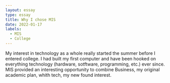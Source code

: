 ```yaml
---
layout: essay
type: essay
title: Why I chose MIS
date: 2022-01-17
labels:
  - MIS
  - College
---
```


My interest in technology as a whole really started the summer before I entered college. I had built my first computer and have been hooked on everything technology (hardware, sotftware, programming, etc.) ever since. MIS provided an interesting opportunity to combine Business, my original academic plan, whith tech, my new found interest.
